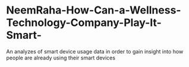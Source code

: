 # NeemRaha-How-Can-a-Wellness-Technology-Company-Play-It-Smart-
 An analyzes of  smart device usage data in order to gain insight into how people are already using their smart devices
